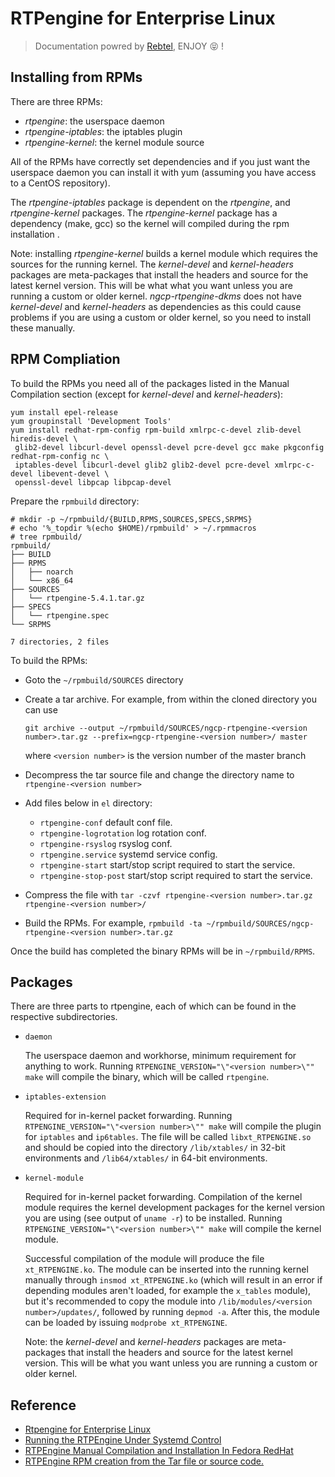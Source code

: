 # RTPengine for Enterprise Linux

> Documentation powred by [Rebtel](https://www.rebtel.com/en/), ENJOY :stuck_out_tongue_closed_eyes: !

## Installing from RPMs

There are three RPMs:

- *rtpengine*: the userspace daemon
- *rtpengine-iptables*: the iptables plugin
- *rtpengine-kernel*: the kernel module source

All of the RPMs have correctly set dependencies and if you just want the userspace daemon you can install it with yum (assuming you have access to a CentOS repository).

The *rtpengine-iptables* package is dependent on the *rtpengine*, and *rtpengine-kernel* packages. The *rtpengine-kernel* package has a dependency (make, gcc) so the kernel will compiled during the rpm installation .

Note: installing *rtpengine-kernel* builds a kernel module which requires the sources for the running kernel. The *kernel-devel* and *kernel-headers* packages are meta-packages that install the headers and source for the latest kernel version. This will be what what you want unless you are running a custom or older kernel. *ngcp-rtpengine-dkms* does not have *kernel-devel* and *kernel-headers* as dependencies as this could cause problems if you are using a custom or older kernel, so you need to install these manually.


## RPM Compliation

To build the RPMs you need all of the packages listed in the Manual Compilation section (except for *kernel-devel* and *kernel-headers*):

```
yum install epel-release 
yum groupinstall 'Development Tools'
yum install redhat-rpm-config rpm-build xmlrpc-c-devel zlib-devel hiredis-devel \
 glib2-devel libcurl-devel openssl-devel pcre-devel gcc make pkgconfig redhat-rpm-config nc \
 iptables-devel libcurl-devel glib2 glib2-devel pcre-devel xmlrpc-c-devel libevent-devel \
 openssl-devel libpcap libpcap-devel 
```

Prepare the `rpmbuild` directory:

```
# mkdir -p ~/rpmbuild/{BUILD,RPMS,SOURCES,SPECS,SRPMS}
# echo '%_topdir %(echo $HOME)/rpmbuild' > ~/.rpmmacros
# tree rpmbuild/
rpmbuild/
├── BUILD
├── RPMS
│   ├── noarch
│   └── x86_64
├── SOURCES
│   └── rtpengine-5.4.1.tar.gz
├── SPECS
│   └── rtpengine.spec
└── SRPMS

7 directories, 2 files
```


To build the RPMs:
- Goto the `~/rpmbuild/SOURCES` directory
- Create a tar archive.  For example, from within the cloned directory you can
  use
  
  ```
  git archive --output ~/rpmbuild/SOURCES/ngcp-rtpengine-<version number>.tar.gz --prefix=ngcp-rtpengine-<version number>/ master
  ```
  
  where `<version number>` is the version number of the master branch
- Decompress the tar source file and change the directory name to `rtpengine-<version number>`
- Add files below in `el` directory:
    * `rtpengine-conf` default conf file.
    * `rtpengine-logrotation` log rotation conf.
    * `rtpengine-rsyslog` rsyslog conf.
    * `rtpengine.service` systemd service config.
    * `rtpengine-start` start/stop script required to start the service.
    * `rtpengine-stop-post` start/stop script required to start the service.
- Compress the file with `tar -czvf rtpengine-<version number>.tar.gz rtpengine-<version number>/` 
- Build the RPMs. For example,
   `rpmbuild -ta ~/rpmbuild/SOURCES/ngcp-rtpengine-<version number>.tar.gz`

Once the build has completed the binary RPMs will be in `~/rpmbuild/RPMS`.


## Packages

There are three parts to rtpengine, each of which can be found in the respective subdirectories.

* `daemon`

	The userspace daemon and workhorse, minimum requirement for anything to work. Running `RTPENGINE_VERSION="\"<version number>\"" make` will compile the binary, which will be called `rtpengine`.

* `iptables-extension`

	Required for in-kernel packet forwarding. Running `RTPENGINE_VERSION="\"<version number>\"" make` will compile the plugin for `iptables` and `ip6tables`. The file will be called `libxt_RTPENGINE.so` and should be copied into the directory `/lib/xtables/` in 32-bit environments and `/lib64/xtables/` in 64-bit environments.

* `kernel-module`

	Required for in-kernel packet forwarding. Compilation of the kernel module requires the kernel development packages for the kernel version you are using (see output of `uname -r`) to be installed. Running `RTPENGINE_VERSION="\"<version number>\"" make` will compile the kernel module.

	Successful compilation of the module will produce the file `xt_RTPENGINE.ko`. The module can be inserted into the running kernel manually through `insmod xt_RTPENGINE.ko` (which will result in an error if depending modules aren't loaded, for example the `x_tables` module), but it's recommended to copy the module into `/lib/modules/<version number>/updates/`, followed by running `depmod -a`. After this, the module can be loaded by issuing `modprobe xt_RTPENGINE`.

	Note: the *kernel-devel* and *kernel-headers* packages are meta-packages that install the headers and source for the latest kernel version. This will be what you want unless you are running a custom or older kernel.
	

## Reference

* [Rtpengine for Enterprise Linux](https://github.com/sipwise/rtpengine/blob/master/el/README.el.md)
* [Running the RTPEngine Under Systemd Control](https://github.com/Binan/rtpengine-systemd)
* [RTPEngine Manual Compilation and Installation In Fedora RedHat ](https://voipmagazine.wordpress.com/2015/02/17/rtpengine-compilation-and-installation-in-fedora-redhat/)
* [RTPEngine RPM creation from the Tar file or source code.](https://sillycodes.com/rtpengine-rpm-creation-from-tar-file-or/)
